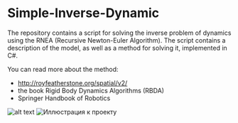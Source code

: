 # Simple-Inverse-Dynamic
The repository contains a script for solving the inverse problem of dynamics using the RNEA (Recursive Newton-Euler Algorithm). The script contains a description of the model, as well as a method for solving it, implemented in C#.

You can read more about the method:
- http://royfeatherstone.org/spatial/v2/
- the book Rigid Body Dynamics Algorithms (RBDA)
- Springer Handbook of Robotics

![alt text](Algorithm.png "Coordinate-free recursive Newton–
Euler algorithm (RNEA) for inverse dynamics")
![Иллюстрация к проекту](httAlgorithm.png)
